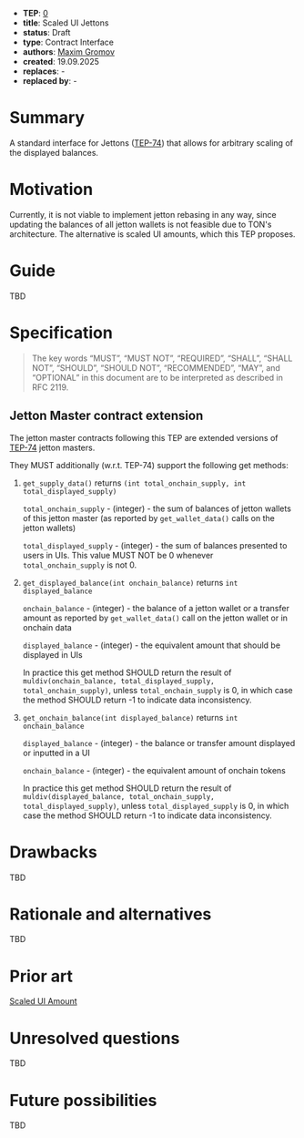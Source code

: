 - **TEP**: [0](https://github.com/ton-blockchain/TEPs/pull/0)
- **title**: Scaled UI Jettons
- **status**: Draft
- **type**: Contract Interface
- **authors**: [Maxim Gromov](https://github.com/krigga)
- **created**: 19.09.2025
- **replaces**: -
- **replaced by**: -

# Summary

A standard interface for Jettons ([TEP-74](https://github.com/ton-blockchain/TEPs/blob/master/text/0074-jettons-standard.md)) that allows for arbitrary scaling of the displayed balances.

# Motivation

Currently, it is not viable to implement jetton rebasing in any way, since updating the balances of all jetton wallets is not feasible due to TON's architecture. The alternative is scaled UI amounts, which this TEP proposes.

# Guide

TBD

# Specification

> The key words “MUST”, “MUST NOT”, “REQUIRED”, “SHALL”, “SHALL NOT”, “SHOULD”, “SHOULD NOT”, “RECOMMENDED”, “MAY”, and “OPTIONAL” in this document are to be interpreted as described in RFC 2119.

## Jetton Master contract extension

The jetton master contracts following this TEP are extended versions of [TEP-74](https://github.com/ton-blockchain/TEPs/blob/master/text/0074-jettons-standard.md) jetton masters.

They MUST additionally (w.r.t. TEP-74) support the following get methods:
1. `get_supply_data()` returns `(int total_onchain_supply, int total_displayed_supply)`

   `total_onchain_supply` - (integer) - the sum of balances of jetton wallets of this jetton master (as reported by `get_wallet_data()` calls on the jetton wallets)

   `total_displayed_supply` - (integer) - the sum of balances presented to users in UIs. This value MUST NOT be 0 whenever `total_onchain_supply` is not 0.
2. `get_displayed_balance(int onchain_balance)` returns `int displayed_balance`

   `onchain_balance` - (integer) - the balance of a jetton wallet or a transfer amount as reported by `get_wallet_data()` call on the jetton wallet or in onchain data
   
   `displayed_balance` - (integer) - the equivalent amount that should be displayed in UIs
   
   In practice this get method SHOULD return the result of `muldiv(onchain_balance, total_displayed_supply, total_onchain_supply)`, unless `total_onchain_supply` is 0, in which case the method SHOULD return -1 to indicate data inconsistency.
3. `get_onchain_balance(int displayed_balance)` returns `int onchain_balance`

   `displayed_balance` - (integer) - the balance or transfer amount displayed or inputted in a UI
   
   `onchain_balance` - (integer) - the equivalent amount of onchain tokens
   
   In practice this get method SHOULD return the result of `muldiv(displayed_balance, total_onchain_supply, total_displayed_supply)`, unless `total_displayed_supply` is 0, in which case the method SHOULD return -1 to indicate data inconsistency.

# Drawbacks

TBD

# Rationale and alternatives

TBD

# Prior art

[Scaled UI Amount](https://solana.com/docs/tokens/extensions/scaled-ui-amount)

# Unresolved questions

TBD

# Future possibilities

TBD
